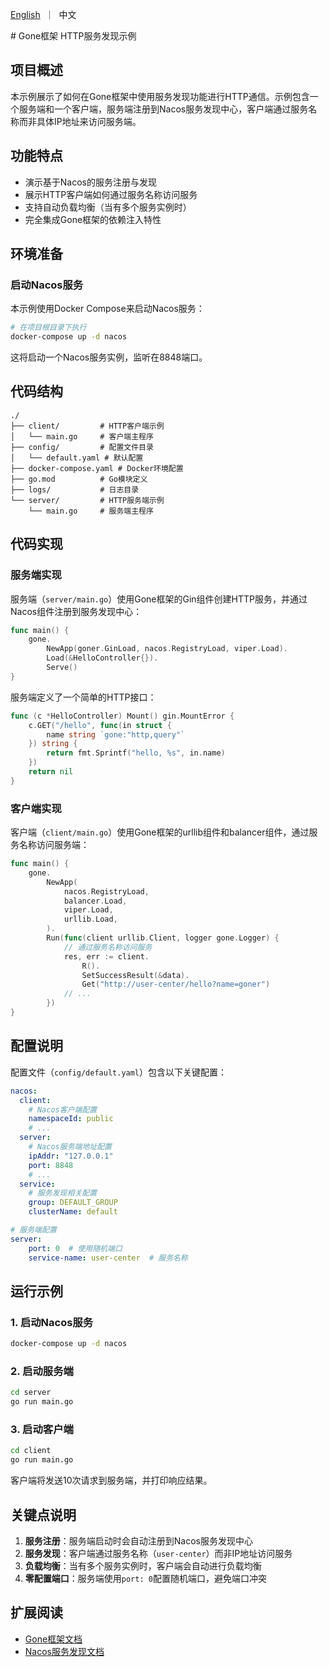 [//]: # (desc: http使用服务发现的例子，使用gin)

<p>
    <a href="README.md">English</a>&nbsp ｜&nbsp 中文
</p>
# Gone框架 HTTP服务发现示例

## 项目概述

本示例展示了如何在Gone框架中使用服务发现功能进行HTTP通信。示例包含一个服务端和一个客户端，服务端注册到Nacos服务发现中心，客户端通过服务名称而非具体IP地址来访问服务端。

## 功能特点

- 演示基于Nacos的服务注册与发现
- 展示HTTP客户端如何通过服务名称访问服务
- 支持自动负载均衡（当有多个服务实例时）
- 完全集成Gone框架的依赖注入特性

## 环境准备

### 启动Nacos服务

本示例使用Docker Compose来启动Nacos服务：

```bash
# 在项目根目录下执行
docker-compose up -d nacos
```

这将启动一个Nacos服务实例，监听在8848端口。

## 代码结构

```
./
├── client/         # HTTP客户端示例
│   └── main.go     # 客户端主程序
├── config/         # 配置文件目录
│   └── default.yaml # 默认配置
├── docker-compose.yaml # Docker环境配置
├── go.mod          # Go模块定义
├── logs/           # 日志目录
└── server/         # HTTP服务端示例
    └── main.go     # 服务端主程序
```

## 代码实现

### 服务端实现

服务端（`server/main.go`）使用Gone框架的Gin组件创建HTTP服务，并通过Nacos组件注册到服务发现中心：

```go
func main() {
	gone.
		NewApp(goner.GinLoad, nacos.RegistryLoad, viper.Load).
		Load(&HelloController{}).
		Serve()
}
```

服务端定义了一个简单的HTTP接口：

```go
func (c *HelloController) Mount() gin.MountError {
	c.GET("/hello", func(in struct {
		name string `gone:"http,query"`
	}) string {
		return fmt.Sprintf("hello, %s", in.name)
	})
	return nil
}
```

### 客户端实现

客户端（`client/main.go`）使用Gone框架的urllib组件和balancer组件，通过服务名称访问服务端：

```go
func main() {
	gone.
		NewApp(
			nacos.RegistryLoad,
			balancer.Load,
			viper.Load,
			urllib.Load,
		).
		Run(func(client urllib.Client, logger gone.Logger) {
			// 通过服务名称访问服务
			res, err := client.
				R().
				SetSuccessResult(&data).
				Get("http://user-center/hello?name=goner")
			// ...
		})
}
```

## 配置说明

配置文件（`config/default.yaml`）包含以下关键配置：

```yaml
nacos:
  client:
    # Nacos客户端配置
    namespaceId: public
    # ...
  server:
    # Nacos服务端地址配置
    ipAddr: "127.0.0.1"
    port: 8848
    # ...
  service:
    # 服务发现相关配置
    group: DEFAULT_GROUP
    clusterName: default

# 服务端配置
server:
    port: 0  # 使用随机端口
    service-name: user-center  # 服务名称
```

## 运行示例

### 1. 启动Nacos服务

```bash
docker-compose up -d nacos
```

### 2. 启动服务端

```bash
cd server
go run main.go
```

### 3. 启动客户端

```bash
cd client
go run main.go
```

客户端将发送10次请求到服务端，并打印响应结果。

## 关键点说明

1. **服务注册**：服务端启动时会自动注册到Nacos服务发现中心
2. **服务发现**：客户端通过服务名称（`user-center`）而非IP地址访问服务
3. **负载均衡**：当有多个服务实例时，客户端会自动进行负载均衡
4. **零配置端口**：服务端使用`port: 0`配置随机端口，避免端口冲突

## 扩展阅读

- [Gone框架文档](https://github.com/gone-io/gone)
- [Nacos服务发现文档](https://nacos.io/zh-cn/docs/v2/guide/user/service-discovery.html)